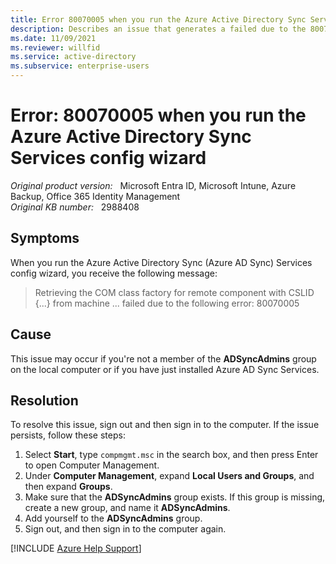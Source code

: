 ```yaml
---
title: Error 80070005 when you run the Azure Active Directory Sync Services config wizard
description: Describes an issue that generates a failed due to the 80070005 error when you run the Azure Active Directory Sync (Azure AD Sync) Services config wizard. Provides a solution.
ms.date: 11/09/2021
ms.reviewer: willfid
ms.service: active-directory
ms.subservice: enterprise-users
---
```

# Error: 80070005 when you run the Azure Active Directory Sync Services config wizard

_Original product version:_ &nbsp; Microsoft Entra ID, Microsoft Intune, Azure Backup, Office 365 Identity Management  
_Original KB number:_ &nbsp; 2988408

## Symptoms

When you run the Azure Active Directory Sync (Azure AD Sync) Services config wizard, you receive the following message:

> Retrieving the COM class factory for remote component with CSLID {...} from machine ... failed due to the following error: 80070005

## Cause

This issue may occur if you're not a member of the **ADSyncAdmins** group on the local computer or if you have just installed Azure AD Sync Services.

## Resolution

To resolve this issue, sign out and then sign in to the computer. If the issue persists, follow these steps:

1. Select **Start**, type `compmgmt.msc` in the search box, and then press Enter to open Computer Management.
2. Under **Computer Management**, expand **Local Users and Groups**, and then expand **Groups**.
3. Make sure that the **ADSyncAdmins** group exists. If this group is missing, create a new group, and name it **ADSyncAdmins**.
4. Add yourself to the **ADSyncAdmins** group.
5. Sign out, and then sign in to the computer again.

[!INCLUDE [Azure Help Support](../../includes/azure-help-support.md)]
